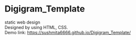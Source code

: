 # Digigram_Template
static web design  
Designed by using HTML, CSS.  
Demo link: https://sushmita6666.github.io/Digigram_Template/
